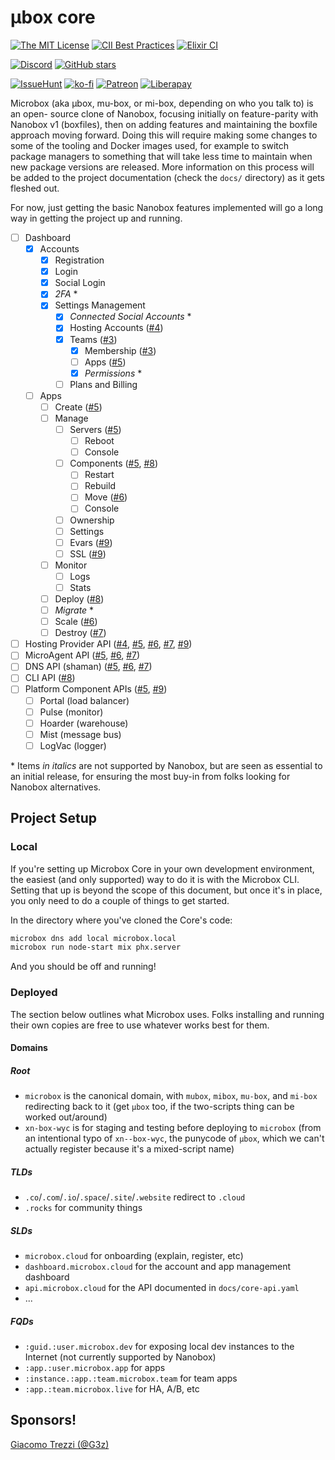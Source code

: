 # µbox core

[![The MIT License](https://img.shields.io/github/license/mu-box/core)](http://opensource.org/licenses/MIT)
[![CII Best Practices](https://bestpractices.coreinfrastructure.org/projects/3162/badge)](https://bestpractices.coreinfrastructure.org/projects/3162)
[![Elixir CI](https://github.com/mu-box/core/workflows/Elixir%20CI/badge.svg)](https://github.com/mu-box/core/actions?query=workflow%3A%22Elixir+CI%22)

[![Discord](https://img.shields.io/discord/610589644651888651?logo=discord&style=social)](https://discord.gg/MCDdHfy)
[![GitHub stars](https://img.shields.io/github/stars/mu-box/core?style=social)](https://github.com/mu-box/core)

[![IssueHunt](https://img.shields.io/badge/fund-an_issue-blue)](https://issuehunt.io/o/mu-box)
[![ko-fi](https://img.shields.io/badge/donate-on_ko--fi-blue)](https://ko-fi.com/microbox)
[![Patreon](https://img.shields.io/endpoint.svg?url=https%3A%2F%2Fpatreon-shields-io.herokuapp.com%2Fmicrobox%2Fpledges)](https://patreon.com/microbox)
[![Liberapay](https://img.shields.io/liberapay/receives/microbox?logo=liberapay)](https://liberapay.com/microbox/)

Microbox (aka µbox, mu-box, or mi-box, depending on who you talk to) is an open-
source clone of Nanobox, focusing initially on feature-parity with Nanobox v1
(boxfiles), then on adding features and maintaining the boxfile approach moving
forward. Doing this will require making some changes to some of the tooling and
Docker images used, for example to switch package managers to something that
will take less time to maintain when new package versions are released. More
information on this process will be added to the project documentation (check
the `docs/` directory) as it gets fleshed out.

For now, just getting the basic Nanobox features implemented will go a long way
in getting the project up and running.

- [ ] Dashboard
   - [x] Accounts
      - [x] Registration
      - [x] Login
      - [x] Social Login
      - [x] _2FA_ \*
      - [x] Settings Management
         - [x] _Connected Social Accounts_ \*
         - [x] Hosting Accounts ([#4][])
         - [x] Teams ([#3][])
            - [x] Membership ([#3][])
            - [ ] Apps ([#5][])
            - [x] _Permissions_ \*
         - [ ] Plans and Billing
   - [ ] Apps
      - [ ] Create ([#5][])
      - [ ] Manage
         - [ ] Servers ([#5][])
            - [ ] Reboot
            - [ ] Console
         - [ ] Components ([#5][], [#8][])
            - [ ] Restart
            - [ ] Rebuild
            - [ ] Move ([#6][])
            - [ ] Console
         - [ ] Ownership
         - [ ] Settings
         - [ ] Evars ([#9][])
         - [ ] SSL ([#9][])
      - [ ] Monitor
         - [ ] Logs
         - [ ] Stats
      - [ ] Deploy ([#8][])
      - [ ] _Migrate_ \*
      - [ ] Scale ([#6][])
      - [ ] Destroy ([#7][])
- [ ] Hosting Provider API ([#4][], [#5][], [#6][], [#7][], [#9][])
- [ ] MicroAgent API ([#5][], [#6][], [#7][])
- [ ] DNS API (shaman) ([#5][], [#6][], [#7][])
- [ ] CLI API ([#8][])
- [ ] Platform Component APIs ([#5][], [#9][])
   - [ ] Portal (load balancer)
   - [ ] Pulse (monitor)
   - [ ] Hoarder (warehouse)
   - [ ] Mist (message bus)
   - [ ] LogVac (logger)

\* Items _in italics_ are not supported by Nanobox, but are seen as essential to
an initial release, for ensuring the most buy-in from folks looking for Nanobox
alternatives.

[#3]: https://github.com/mu-box/core/issues/3
[#4]: https://github.com/mu-box/core/issues/4
[#5]: https://github.com/mu-box/core/issues/5
[#6]: https://github.com/mu-box/core/issues/6
[#7]: https://github.com/mu-box/core/issues/7
[#8]: https://github.com/mu-box/core/issues/8
[#9]: https://github.com/mu-box/core/issues/9

## Project Setup

### Local

If you're setting up Microbox Core in your own development environment, the
easiest (and only supported) way to do it is with the Microbox CLI. Setting that
up is beyond the scope of this document, but once it's in place, you only need
to do a couple of things to get started.

In the directory where you've cloned the Core's code:

```sh
microbox dns add local microbox.local
microbox run node-start mix phx.server
```

And you should be off and running!

### Deployed

The section below outlines what Microbox uses. Folks installing and running
their own copies are free to use whatever works best for them.

#### Domains

##### Root

-   `microbox` is the canonical domain, with `mubox`, `mibox`, `mu-box`, and
    `mi-box` redirecting back to it (get `µbox` too, if the two-scripts thing
    can be worked out/around)
-   `xn-box-wyc` is for staging and testing before deploying to `microbox` (from
    an intentional typo of `xn--box-wyc`, the punycode of `µbox`, which we can't
    actually register because it's a mixed-script name)

##### TLDs

-   `.co`/`.com`/`.io`/`.space`/`.site`/`.website` redirect to `.cloud`
-   `.rocks` for community things

##### SLDs

-   `microbox.cloud` for onboarding (explain, register, etc)
-   `dashboard.microbox.cloud` for the account and app management dashboard
-   `api.microbox.cloud` for the API documented in `docs/core-api.yaml`
-   ...

##### FQDs

-   `:guid.:user.microbox.dev` for exposing local dev instances to the
    Internet (not currently supported by Nanobox)
-   `:app.:user.microbox.app` for apps
-   `:instance.:app.:team.microbox.team` for team apps
-   `:app.:team.microbox.live` for HA, A/B, etc

## Sponsors!

[Giacomo Trezzi (@G3z)](https://github.com/G3z)
